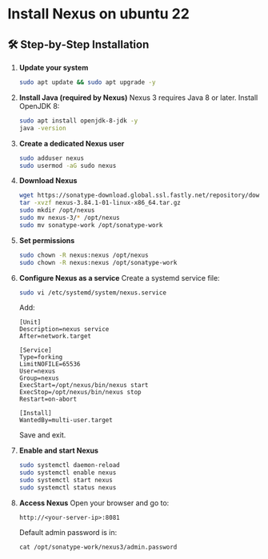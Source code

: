 # Install Nexus on ubuntu 22

## 🛠 Step‑by‑Step Installation

1. **Update your system**
   ```bash
   sudo apt update && sudo apt upgrade -y
   ```

2. **Install Java (required by Nexus)**
   Nexus 3 requires Java 8 or later. Install OpenJDK 8:
   ```bash
   sudo apt install openjdk-8-jdk -y
   java -version
   ```

3. **Create a dedicated Nexus user**
   ```bash
   sudo adduser nexus
   sudo usermod -aG sudo nexus
   ```

4. **Download Nexus**
   ```bash
   wget https://sonatype-download.global.ssl.fastly.net/repository/downloads-prod-group/3/nexus-3.84.1-01-linux-x86_64.tar.gz
   tar -xvzf nexus-3.84.1-01-linux-x86_64.tar.gz
   sudo mkdir /opt/nexus
   sudo mv nexus-3/* /opt/nexus
   sudo mv sonatype-work /opt/sonatype-work
   ```

5. **Set permissions**
   ```bash
   sudo chown -R nexus:nexus /opt/nexus
   sudo chown -R nexus:nexus /opt/sonatype-work
   ```

6. **Configure Nexus as a service**
   Create a systemd service file:
   ```bash
   sudo vi /etc/systemd/system/nexus.service
   ```
   Add:
   ```
   [Unit]
   Description=nexus service
   After=network.target

   [Service]
   Type=forking
   LimitNOFILE=65536
   User=nexus
   Group=nexus
   ExecStart=/opt/nexus/bin/nexus start
   ExecStop=/opt/nexus/bin/nexus stop
   Restart=on-abort

   [Install]
   WantedBy=multi-user.target
   ```

   Save and exit.

7. **Enable and start Nexus**
   ```bash
   sudo systemctl daemon-reload
   sudo systemctl enable nexus
   sudo systemctl start nexus
   sudo systemctl status nexus
   ```

8. **Access Nexus**
   Open your browser and go to:
   ```
   http://<your-server-ip>:8081
   ```
   Default admin password is in:
   ```
   cat /opt/sonatype-work/nexus3/admin.password
   
   ```


